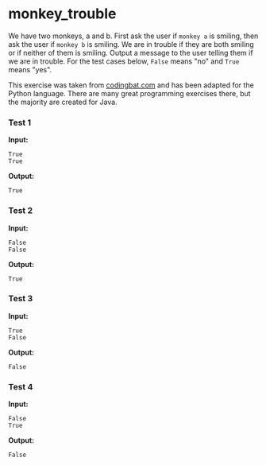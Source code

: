 # monkey_trouble





We have two monkeys, a and b. First ask the user if `monkey a` is smiling, then ask the user if `monkey b` is smiling.  We are in trouble if they are both smiling or if neither of them is smiling. Output a message to the user telling them if we are in trouble. For the test cases below, `False` means "no" and `True` means "yes".

This exercise was taken from [codingbat.com](https://codingbat.com/prob/p181646) and has been adapted for the Python language. There are many great programming exercises there, but the majority are created for Java.






### Test 1
**Input:**
```
True
True
```
**Output:**
```
True
```
### Test 2
**Input:**
```
False
False
```
**Output:**
```
True
```
### Test 3
**Input:**
```
True
False
```
**Output:**
```
False
```
### Test 4
**Input:**
```
False
True
```
**Output:**
```
False
```

